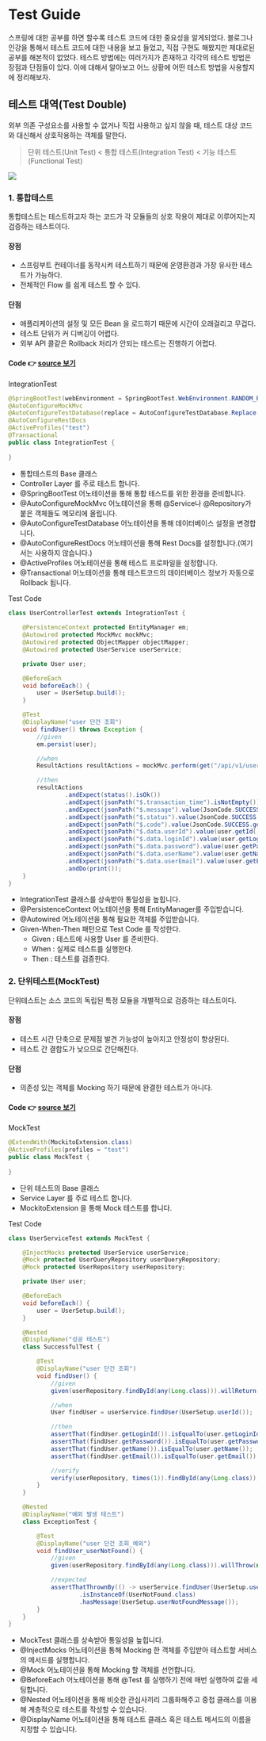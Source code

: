 # Test Guide

스프링에 대한 공부를 하면 할수록 테스트 코드에 대한 중요성을 알게되었다. 블로그나 인강을 통해서 테스트 코드에 대한 내용을 보고 들었고, 직접 구현도 해봤지만 제대로된 공부를 해본적이 없었다. 테스트 방법에는
여러가지가 존재하고 각각의 테스트 방법은 장점과 단점들이 있다. 이에 대해서 알아보고 어느 상황에 어떤 테스트 방법을 사용할지에 정리해보자.

## 테스트 대역(Test Double)
외부 의존 구성요소를 사용할 수 없거나 직접 사용하고 싶지 않을 때, 테스트 대상 코드와 대신해서 상호작용하는 객체를 말한다.

> 단위 테스트(Unit Test) < 통합 테스트(Integration Test) < 기능 테스트(Functional Test)

![](img01.png)


### 1. 통합테스트
통합테스트는 테스트하고자 하는 코드가 각 모듈들의 상호 작용이 제대로 이루어지는지 검증하는 테스트이다.

#### 장점
- 스프링부트 컨테이너를 동작시켜 테스트하기 때문에 운영환경과 가장 유사한 테스트가 가능하다.
- 전체적인 Flow 를 쉽게 테스트 할 수 있다.

#### 단점
- 애플리케이션의 설정 및 모든 Bean 을 로드하기 때문에 시간이 오래걸리고 무겁다.
- 테스트 단위가 커 디버깅이 어렵다.
- 외부 API 콜같은 Rollback 처리가 안되는 테스트는 진행하기 어렵다.

#### Code  :point_right: [source 보기]()
IntegrationTest
```java
@SpringBootTest(webEnvironment = SpringBootTest.WebEnvironment.RANDOM_PORT)
@AutoConfigureMockMvc
@AutoConfigureTestDatabase(replace = AutoConfigureTestDatabase.Replace.ANY)
@AutoConfigureRestDocs
@ActiveProfiles("test")
@Transactional
public class IntegrationTest {
    
}
```
- 통합테스트의 Base 클래스
- Controller Layer 를 주로 테스트 합니다.
- @SpringBootTest 어노테이션을 통해 통합 테스트를 위한 환경을 준비합니다.
- @AutoConfigureMockMvc 어노테이션을 통해 @Service나 @Repository가 붙은 객체들도 메모리에 올립니다.
- @AutoConfigureTestDatabase 어노테이션을 통해 데이터베이스 설정을 변경합니다.
- @AutoConfigureRestDocs 어노테이션을 통해 Rest Docs를 설정합니다.(여기서는 사용하지 않습니다.)
- @ActiveProfiles 어노테이션을 통해 테스트 프로파일을 설정합니다.
- @Transactional 어노테이션을 통해 테스트코드의 데이터베이스 정보가 자동으로 Rollback 됩니다.

Test Code
```java
class UserControllerTest extends IntegrationTest {
    
    @PersistenceContext protected EntityManager em;
    @Autowired protected MockMvc mockMvc;
    @Autowired protected ObjectMapper objectMapper;
    @Autowired protected UserService userService;

    private User user;

    @BeforeEach
    void beforeEach() {
        user = UserSetup.build();
    }

    @Test
    @DisplayName("user 단건 조회")
    void findUser() throws Exception {
        //given
        em.persist(user);

        //when
        ResultActions resultActions = mockMvc.perform(get("/api/v1/users/{userId}", user.getId()));

        //then
        resultActions
                .andExpect(status().isOk())
                .andExpect(jsonPath("$.transaction_time").isNotEmpty())
                .andExpect(jsonPath("$.message").value(JsonCode.SUCCESS.name()))
                .andExpect(jsonPath("$.status").value(JsonCode.SUCCESS.getStatus()))
                .andExpect(jsonPath("$.code").value(JsonCode.SUCCESS.getCode()))
                .andExpect(jsonPath("$.data.userId").value(user.getId()))
                .andExpect(jsonPath("$.data.loginId").value(user.getLoginId()))
                .andExpect(jsonPath("$.data.password").value(user.getPassword()))
                .andExpect(jsonPath("$.data.userName").value(user.getName()))
                .andExpect(jsonPath("$.data.userEmail").value(user.getEmail()))
                .andDo(print());
    }
}
```
- IntegrationTest 클래스를 상속받아 통일성을 높힙니다.
- @PersistenceContext 어노테이션을 통해 EntityManager를 주입받습니다.
- @Autowired 어노테이션을 통해 필요한 객체를 주입받습니다.
- Given-When-Then 패턴으로 Test Code 를 작성한다.
  - Given : 테스트에 사용할 User 를 준비한다.
  - When : 실제로 테스트를 실행한다.
  - Then : 테스트를 검증한다.

### 2. 단위테스트(MockTest)
단위테스트는 소스 코드의 독립된 특정 모듈을 개별적으로 검증하는 테스트이다.

#### 장점
- 테스트 시간 단축으로 문제점 발견 가능성이 높아지고 안정성이 향상된다.
- 테스트 간 결합도가 낮으므로 간단해진다.

#### 단점
- 의존성 있는 객체를 Mocking 하기 때문에 완결한 테스트가 아니다.

#### Code  :point_right: [source 보기](https://github.com/heechul90/study-spring-guide/blob/main/src/test/java/com/spring/guide/core/user/service/UserServiceTest.java)

MockTest
```java
@ExtendWith(MockitoExtension.class)
@ActiveProfiles(profiles = "test")
public class MockTest {
    
}
```
- 단위 테스트의 Base 클래스
- Service Layer 를 주로 테스트 합니다.
- MockitoExtension 을 통해 Mock 테스트를 합니다.

Test Code
```java
class UserServiceTest extends MockTest {

    @InjectMocks protected UserService userService;
    @Mock protected UserQueryRepository userQueryRepository;
    @Mock protected UserRepository userRepository;

    private User user;

    @BeforeEach
    void beforeEach() {
        user = UserSetup.build();
    }

    @Nested
    @DisplayName("성공 테스트")
    class SuccessfulTest {

        @Test
        @DisplayName("user 단건 조회")
        void findUser() {
            //given
            given(userRepository.findById(any(Long.class))).willReturn(Optional.ofNullable(user));

            //when
            User findUser = userService.findUser(UserSetup.userId());

            //then
            assertThat(findUser.getLoginId()).isEqualTo(user.getLoginId());
            assertThat(findUser.getPassword()).isEqualTo(user.getPassword());
            assertThat(findUser.getName()).isEqualTo(user.getName());
            assertThat(findUser.getEmail()).isEqualTo(user.getEmail());

            //verify
            verify(userRepository, times(1)).findById(any(Long.class));
        }
    }

    @Nested
    @DisplayName("예외 발생 테스트")
    class ExceptionTest {

        @Test
        @DisplayName("user 단건 조회_예외")
        void findUser_userNotFound() {
            //given
            given(userRepository.findById(any(Long.class))).willThrow(new UserNotFound());

            //expected
            assertThatThrownBy(() -> userService.findUser(UserSetup.userNotFoundId()))
                    .isInstanceOf(UserNotFound.class)
                    .hasMessage(UserSetup.userNotFoundMessage());
        }
    }
}
```
- MockTest 클래스를 상속받아 통일성을 높힙니다.
- @InjectMocks 어노테이션을 통해 Mocking 한 객체를 주입받아 테스트할 서비스의 메서드를 실행합니다.
- @Mock 어노테이션을 통해 Mocking 할 객체를 선언합니다.
- @BeforeEach 어노테이션을 통해 @Test 를 실행하기 전에 매번 실행하여 값을 세팅합니다.
- @Nested 어노테이션을 통해 비슷한 관심사끼리 그룹화해주고 중첩 클래스를 이용해 계층적으로 테스트를 작성할 수 있습니다.
- @DisplayName 어노테이션을 통해 테스트 클래스 혹은 테스트 메서드의 이름을 지정할 수 있습니다.